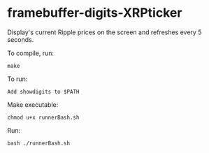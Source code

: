 # framebuffer-digits-XRPticker
Display's current Ripple prices on the screen and refreshes every 5 seconds.

To compile, run:

```
make
```

To run:

```
Add showdigits to $PATH
```
Make executable:
```
chmod u+x runnerBash.sh
```
Run:
```
bash ./runnerBash.sh
